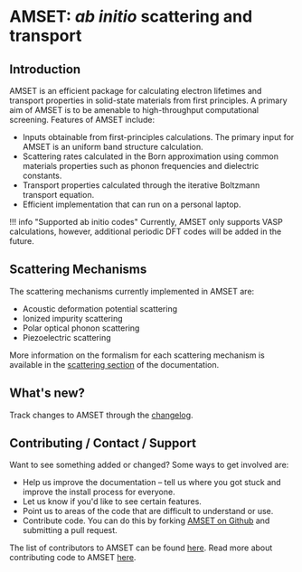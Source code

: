 # AMSET: *ab initio* scattering and transport

## Introduction

AMSET is an efficient package for calculating electron lifetimes and 
transport properties in solid-state materials from first principles.
A primary aim of AMSET is to be amenable to high-throughput computational 
screening.
Features of AMSET include:

- Inputs obtainable from first-principles calculations. The
  primary input for AMSET is an uniform band structure calculation.
- Scattering rates calculated in the Born approximation using common materials 
  properties such as phonon frequencies and dielectric constants.
- Transport properties calculated through the iterative Boltzmann transport
  equation.
- Efficient implementation that can run on a personal laptop. 

!!! info "Supported ab initio codes"
    Currently, AMSET only supports VASP calculations, however,
    additional periodic DFT codes will be added in the future.

## Scattering Mechanisms

The scattering mechanisms currently implemented in AMSET are:

- Acoustic deformation potential scattering
- Ionized impurity scattering
- Polar optical phonon scattering
- Piezoelectric scattering

More information on the formalism for each scattering mechanism is available
in the [scattering section](scattering) of the documentation.

## What's new?

Track changes to AMSET through the [changelog](changelog).

## Contributing / Contact / Support

Want to see something added or changed? Some ways to get involved are:

- Help us improve the documentation – tell us where you got stuck and improve
  the install process for everyone.
- Let us know if you'd like to see certain features.
- Point us to areas of the code that are difficult to understand or use.
- Contribute code. You can do this by forking
  [AMSET on Github](https://github.com/hackingmaterials/amset) and submitting
  a pull request.

The list of contributors to AMSET can be found [here](contributors).
Read more about contributing code to AMSET [here](contributing).
